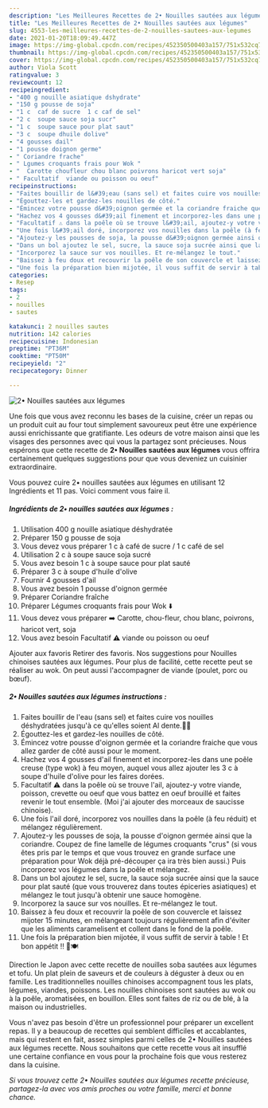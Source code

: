 ```yaml
---
description: "Les Meilleures Recettes de 2• Nouilles sautées aux légumes"
title: "Les Meilleures Recettes de 2• Nouilles sautées aux légumes"
slug: 4553-les-meilleures-recettes-de-2-nouilles-sautees-aux-legumes
date: 2021-01-20T18:09:49.447Z
image: https://img-global.cpcdn.com/recipes/452350500403a157/751x532cq70/2•-nouilles-sautees-aux-legumes-photo-principale-de-la-recette.jpg
thumbnail: https://img-global.cpcdn.com/recipes/452350500403a157/751x532cq70/2•-nouilles-sautees-aux-legumes-photo-principale-de-la-recette.jpg
cover: https://img-global.cpcdn.com/recipes/452350500403a157/751x532cq70/2•-nouilles-sautees-aux-legumes-photo-principale-de-la-recette.jpg
author: Viola Scott
ratingvalue: 3
reviewcount: 12
recipeingredient:
- "400 g nouille asiatique dshydrate"
- "150 g pousse de soja"
- "1 c  caf de sucre  1 c caf de sel"
- "2 c  soupe sauce soja sucr"
- "1 c  soupe sauce pour plat saut"
- "3 c  soupe dhuile dolive"
- "4 gousses dail"
- "1 pousse doignon germe"
- " Coriandre frache"
- " Lgumes croquants frais pour Wok "
- "  Carotte choufleur chou blanc poivrons haricot vert soja"
- " Facultatif  viande ou poisson ou oeuf"
recipeinstructions:
- "Faites bouillir de l&#39;eau (sans sel) et faites cuire vos nouilles déshydratées jusqu&#39;à ce qu&#39;elles soient Al dente.👌🏼"
- "Égouttez-les et gardez-les nouilles de côté."
- "Émincez votre pousse d&#39;oignon germée et la coriandre fraiche que vous allez garder de côté aussi pour le moment."
- "Hachez vos 4 gousses d&#39;ail finement et incorporez-les dans une poêle creuse (type wok) à feu moyen, auquel vous allez ajouter les 3 c à soupe d&#39;huile d&#39;olive pour les faires dorées."
- "Facultatif ⚠️ dans la poêle où se trouve l&#39;ail, ajoutez-y votre viande, poisson, crevette ou oeuf que vous battez en oeuf brouillé et faites revenir le tout ensemble. (Moi j&#39;ai ajouter des morceaux de saucisse chinoise)."
- "Une fois l&#39;ail doré, incorporez vos nouilles dans la poêle (à feu réduit) et mélangez régulièrement."
- "Ajoutez-y les pousses de soja, la pousse d&#39;oignon germée ainsi que la coriandre. Coupez de fine lamelle de légumes croquants &#34;crus&#34; (si vous êtes pris par le temps et que vous trouvez en grande surface une préparation pour Wok déjà pré-découper ça ira très bien aussi.) Puis incorporez vos légumes dans la poêle et mélangez."
- "Dans un bol ajoutez le sel, sucre, la sauce soja sucrée ainsi que la sauce pour plat sauté (que vous trouverez dans toutes épiceries asiatiques) et mélangez le tout jusqu&#39;à obtenir une sauce homogène."
- "Incorporez la sauce sur vos nouilles. Et re-mélangez le tout."
- "Baissez à feu doux et recouvrir la poêle de son couvercle et laissez mijoter 15 minutes, en mélangeant toujours régulièrement afin d&#39;éviter que les aliments caramelisent et collent dans le fond de la poêle."
- "Une fois la préparation bien mijotée, il vous suffit de servir à table ! Et bon appétit !! 🥢🍽"
categories:
- Resep
tags:
- 2
- nouilles
- sautes

katakunci: 2 nouilles sautes 
nutrition: 142 calories
recipecuisine: Indonesian
preptime: "PT36M"
cooktime: "PT50M"
recipeyield: "2"
recipecategory: Dinner

---
```



![2• Nouilles sautées aux légumes](https://img-global.cpcdn.com/recipes/452350500403a157/751x532cq70/2•-nouilles-sautees-aux-legumes-photo-principale-de-la-recette.jpg)

Une fois que vous avez reconnu les bases de la cuisine, créer un repas ou un produit cuit au four tout simplement savoureux peut être une expérience aussi enrichissante que gratifiante. Les odeurs de votre maison ainsi que les visages des personnes avec qui vous la partagez sont précieuses. Nous espérons que cette recette de <strong> 2• Nouilles sautées aux légumes </strong> vous offrira certainement quelques suggestions pour que vous deveniez un cuisinier extraordinaire.

<!--inarticleads1-->

Vous pouvez cuire 2• nouilles sautées aux légumes en utilisant 12 Ingrédients et 11 pas. Voici comment vous faire il.

##### Ingrédients de 2• nouilles sautées aux légumes :

1. Utilisation 400 g nouille asiatique déshydratée
1. Préparer 150 g pousse de soja
1. Vous devez vous préparer 1 c à café de sucre / 1 c café de sel
1. Utilisation 2 c à soupe sauce soja sucré
1. Vous avez besoin 1 c à soupe sauce pour plat sauté
1. Préparer 3 c à soupe d&#39;huile d&#39;olive
1. Fournir 4 gousses d&#39;ail
1. Vous avez besoin 1 pousse d&#39;oignon germée
1. Préparer  Coriandre fraîche
1. Préparer  Légumes croquants frais pour Wok ⬇️
1. Vous devez vous préparer  ➡️ Carotte, chou-fleur, chou blanc, poivrons, haricot vert, soja
1. Vous avez besoin  Facultatif ⚠️ viande ou poisson ou oeuf


Ajouter aux favoris Retirer des favoris. Nos suggestions pour Nouilles chinoises sautées aux légumes. Pour plus de facilité, cette recette peut se réaliser au wok. On peut aussi l&#39;accompagner de viande (poulet, porc ou bœuf). 

<!--inarticleads2-->

##### 2• Nouilles sautées aux légumes instructions :

1. Faites bouillir de l&#39;eau (sans sel) et faites cuire vos nouilles déshydratées jusqu&#39;à ce qu&#39;elles soient Al dente.👌🏼
1. Égouttez-les et gardez-les nouilles de côté.
1. Émincez votre pousse d&#39;oignon germée et la coriandre fraiche que vous allez garder de côté aussi pour le moment.
1. Hachez vos 4 gousses d&#39;ail finement et incorporez-les dans une poêle creuse (type wok) à feu moyen, auquel vous allez ajouter les 3 c à soupe d&#39;huile d&#39;olive pour les faires dorées.
1. Facultatif ⚠️ dans la poêle où se trouve l&#39;ail, ajoutez-y votre viande, poisson, crevette ou oeuf que vous battez en oeuf brouillé et faites revenir le tout ensemble. (Moi j&#39;ai ajouter des morceaux de saucisse chinoise).
1. Une fois l&#39;ail doré, incorporez vos nouilles dans la poêle (à feu réduit) et mélangez régulièrement.
1. Ajoutez-y les pousses de soja, la pousse d&#39;oignon germée ainsi que la coriandre. Coupez de fine lamelle de légumes croquants &#34;crus&#34; (si vous êtes pris par le temps et que vous trouvez en grande surface une préparation pour Wok déjà pré-découper ça ira très bien aussi.) Puis incorporez vos légumes dans la poêle et mélangez.
1. Dans un bol ajoutez le sel, sucre, la sauce soja sucrée ainsi que la sauce pour plat sauté (que vous trouverez dans toutes épiceries asiatiques) et mélangez le tout jusqu&#39;à obtenir une sauce homogène.
1. Incorporez la sauce sur vos nouilles. Et re-mélangez le tout.
1. Baissez à feu doux et recouvrir la poêle de son couvercle et laissez mijoter 15 minutes, en mélangeant toujours régulièrement afin d&#39;éviter que les aliments caramelisent et collent dans le fond de la poêle.
1. Une fois la préparation bien mijotée, il vous suffit de servir à table ! Et bon appétit !! 🥢🍽


Direction le Japon avec cette recette de nouilles soba sautées aux légumes et tofu. Un plat plein de saveurs et de couleurs à déguster à deux ou en famille. Les traditionnelles nouilles chinoises accompagnent tous les plats, légumes, viandes, poissons. Les nouilles chinoises sont sautées au wok ou à la poêle, aromatisées, en bouillon. Elles sont faites de riz ou de blé, à la maison ou industrielles. 

<!--inarticleads1-->

<p>
Vous n'avez pas besoin d'être un professionnel pour préparer un excellent repas. Il y a beaucoup de recettes qui semblent difficiles et accablantes, mais qui restent en fait, assez simples parmi celles de 2• Nouilles sautées aux légumes recette. Nous souhaitons que cette recette vous ait insufflé une certaine confiance en vous pour la prochaine fois que vous resterez dans la cuisine.
</p>

<p>
<i>Si vous trouvez cette 2• Nouilles sautées aux légumes recette précieuse, partagez-la avec vos amis proches ou votre famille, merci et bonne chance.</i>
</p>
